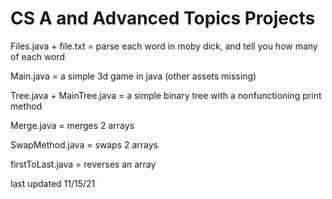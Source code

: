 # CS A and Advanced Topics Projects

Files.java + file.txt = parse each word in moby dick, and tell you how many of each word

Main.java = a simple 3d game in java (other assets missing)

Tree.java + MainTree.java = a simple binary tree with a nonfunctioning print method

Merge.java = merges 2 arrays

SwapMethod.java = swaps 2 arrays

firstToLast.java = reverses an array

last updated 11/15/21
